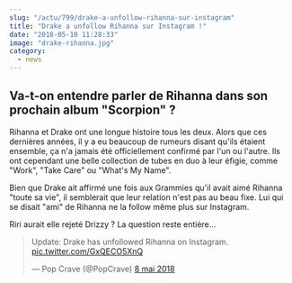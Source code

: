 ```yaml
--- 
slug: "/actu/799/drake-a-unfollow-rihanna-sur-instagram"
title: "Drake a unfollow Rihanna sur Instagram !"
date: "2018-05-10 11:28:33"
image: "drake-rihanna.jpg"
category:
  - news
---
```

<h2>Va-t-on entendre parler de Rihanna dans son prochain album "Scorpion" ?</h2>

<p>Rihanna et Drake ont une longue histoire tous les deux. Alors que ces dernières années, il y a eu beaucoup de rumeurs disant qu'ils étaient ensemble, ça n'a jamais été officiellement confirmé par l'un ou l'autre. Ils ont cependant une belle collection de tubes en duo à leur éfigie, comme "Work", "Take Care" ou "What's My Name". </p>

<p>Bien que Drake ait affirmé une fois aux Grammies qu'il avait aimé Rihanna "toute sa vie", il semblerait que leur relation n'est pas au beau fixe. Lui qui se disait "ami" de Rihanna ne la follow même plus sur Instagram.</p>

<p>Riri aurait elle rejeté Drizzy ? La question reste entière...</p>
<blockquote class="twitter-tweet" data-lang="fr"><p lang="en" dir="ltr">Update: Drake has unfollowed Rihanna on Instagram. <a href="https://t.co/GxQECO5XnQ">pic.twitter.com/GxQECO5XnQ</a></p>— Pop Crave (@PopCrave) <a href="https://twitter.com/PopCrave/status/993880006936887297?ref_src=twsrc%5Etfw">8 mai 2018</a></blockquote>
<script async src="https://platform.twitter.com/widgets.js" charset="utf-8"></script>
